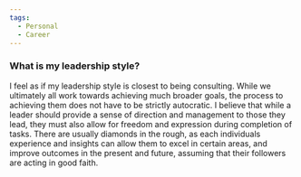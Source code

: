 ```yaml
---
tags:
  - Personal
  - Career
---
```

### What is my leadership style?
I feel as if my leadership style is closest to being consulting. While we ultimately all work towards achieving much broader goals, the process to achieving them does not have to be strictly autocratic. I believe that while a leader should provide a sense of direction and management to those they lead, they must also allow for freedom and expression during completion of tasks. There are usually diamonds in the rough, as each individuals experience and insights can allow them to excel in certain areas, and improve outcomes in the present and future, assuming that their followers are acting in good faith. 